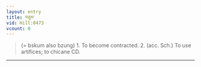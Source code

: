 ```yaml
---
layout: entry
title: བཅུམ་
vid: Hill:0473
vcount: 0
---
```

> (= bskum also bzung) 1\. To become contracted\. 2\. (acc\. Sch\.) To use artifices; to chicane CD\.


---

